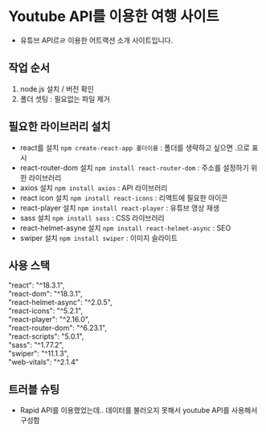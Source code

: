# Youtube API를 이용한 여행 사이트
- 유튜브 API르ㄹ 이용한 어트랙션 소개 사이트입니다.

## 작업 순서
1. node.js 설치 / 버전 확인
2. 폴더 셋팅 : 필요없는 파일 제거

## 필요한 라이브러리 설치
- react를 설치 `npm create-react-app 폴더이름` : 폴더를 생략하고 싶으면 .으로 표시
- react-router-dom 설치 `npm install react-router-dom` : 주소를 설정하기 위한 라이브러리
- axios 설치 `npm install axios` : API 라이브러리
- react icon 설치 `npm install react-icons` : 리액트에 필요한 아이콘 
- react-player 설치 `npm install react-player` : 유튜브 영상 재생
- sass 설치 `npm install sass` : CSS 라이브러리
- react-helmet-asyne 설치 `npm install react-helmet-async` : SEO
- swiper 설치 `npm install swiper` : 이미지 슬라이트

## 사용 스택
"react": "^18.3.1",   
"react-dom": "^18.3.1",   
"react-helmet-async": "^2.0.5",   
"react-icons": "^5.2.1",   
"react-player": "^2.16.0",   
"react-router-dom": "^6.23.1",   
"react-scripts": "5.0.1",   
"sass": "^1.77.2",   
"swiper": "^11.1.3",   
"web-vitals": "^2.1.4"   

## 트러블 슈팅
- Rapid API를 이용했었는데.. 데이터를 불러오지 못해서 youtube API를 사용해서 구성함
